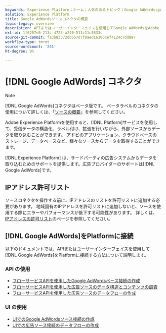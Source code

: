 ```yaml
---
keywords: Experience Platform；ホーム；人気のあるトピック；Google AdWords;google adwords
solution: Experience Platform
title: Google AdWordsソースコネクタの概要
topic-legacy: overview
description: APIまたはユーザーインターフェイスを使用してGoogle AdWordsをAdobe Experience Platformに接続する方法を説明します。
exl-id: 1f6257e0-213c-4723-a240-511c11c5833c
source-git-commit: fa3b83372db557d7f0aed16303cef4124c7dd897
workflow-type: tm+mt
source-wordcount: '241'
ht-degree: 9%

---
```


# [!DNL Google AdWords] コネクタ

>[!NOTE]
>
>[!DNL Google AdWords]コネクタはベータ版です。 ベータラベルのコネクタの使用について詳しくは、「[ソースの概要](../../home.md#terms-and-conditions)」を参照してください。

Adobe Experience Platformを使用すると、[!DNL Platform]サービスを使用して、受信データの構造化、ラベル付け、拡張を行いながら、外部ソースからデータを取り込むことができます。 アドビのアプリケーション、クラウドベースのストレージ、データベースなど、様々なソースからデータを取得することができます。

[!DNL Experience Platform] は、サードパーティの広告システムからデータを取り込むためのサポートを提供します。広告プロバイダーのサポートは[!DNL Google AdWords]です。

## IPアドレス許可リスト

ソースコネクタを操作する前に、IPアドレスのリストを許可リストに追加する必要があります。 地域固有のIPアドレスを許可リストに追加しないと、ソースを使用する際にエラーやパフォーマンスが低下する可能性があります。 詳しくは、[IPアドレスの許可リスト](../../ip-address-allow-list.md)のページを参照してください。

## [!DNL Google AdWords]をPlatformに接続

以下のドキュメントでは、APIまたはユーザーインターフェイスを使用して[!DNL Google AdWords]をPlatformに接続する方法について説明します。

### API の使用

- [フローサービスAPIを使用したGoogle AdWordsベース接続の作成](../../tutorials/api/create/advertising/ads.md)
- [フローサービスAPIを使用した広告ソースのデータ構造とコンテンツの調査](../../tutorials/api/explore/advertising.md)
- [フローサービスAPIを使用した広告ソースのデータフローの作成](../../tutorials/api/collect/advertising.md)

### UI の使用

- [UIでのGoogle AdWordsソース接続の作成](../../tutorials/ui/create/advertising/ads.md)
- [UIでの広告ソース接続のデータフローの作成](../../tutorials/ui/dataflow/advertising.md)
